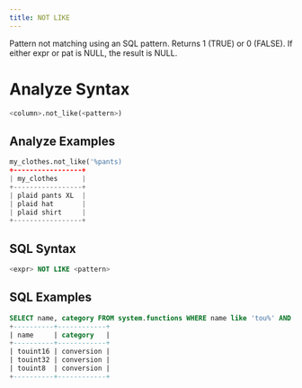 ```yaml
---
title: NOT LIKE
---
```


Pattern not matching using an SQL pattern. Returns 1 (TRUE) or 0 (FALSE). If either expr or pat is NULL, the result is NULL.

# Analyze Syntax

```python
<column>.not_like(<pattern>)
```

## Analyze Examples

```python
my_clothes.not_like('%pants)
+-----------------+
| my_clothes      |
+-----------------+
| plaid pants XL  |
| plaid hat       |
| plaid shirt     |
+-----------------+
```

## SQL Syntax

```sql
<expr> NOT LIKE <pattern>
```

## SQL Examples

```sql
SELECT name, category FROM system.functions WHERE name like 'tou%' AND name not like '%64' ORDER BY name;
+----------+------------+
| name     | category   |
+----------+------------+
| touint16 | conversion |
| touint32 | conversion |
| touint8  | conversion |
+----------+------------+
```